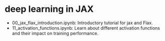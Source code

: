 # deep learning in JAX
- 00_jax_flax_introduction.ipynb: Introductory tutorial for jax and Flax.
- 11_activation_functions.ipynb: Learn about different activation functions and their  impact on training performance.

